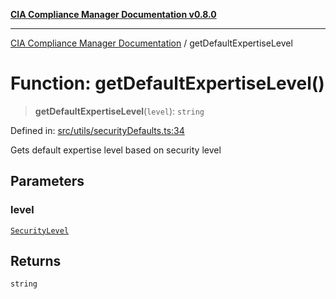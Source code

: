 [**CIA Compliance Manager Documentation v0.8.0**](../README.md)

***

[CIA Compliance Manager Documentation](../globals.md) / getDefaultExpertiseLevel

# Function: getDefaultExpertiseLevel()

> **getDefaultExpertiseLevel**(`level`): `string`

Defined in: [src/utils/securityDefaults.ts:34](https://github.com/Hack23/cia-compliance-manager/blob/fa2f95f029cdcd192b3882a37d0d34753edcd349/src/utils/securityDefaults.ts#L34)

Gets default expertise level based on security level

## Parameters

### level

[`SecurityLevel`](../type-aliases/SecurityLevel.md)

## Returns

`string`
